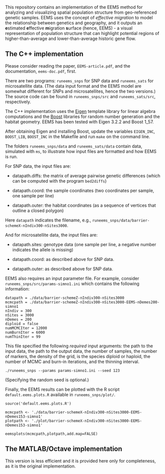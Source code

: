 
This repository contains an implementation of the EEMS method for analyzing and visualizing spatial population structure from geo-referenced genetic samples. EEMS uses the concept of *effective migration* to model the relationship between genetics and geography, and it outputs an **e**stimated **e**ffective **m**igration **s**urface (hence, EEMS) - a visual representation of population structure that can highlight potential regions of higher-than-average and lower-than-average historic gene flow.

## The C++ implementation

Please consider reading the paper, `EEMS-article.pdf`, and the documentation, `eems-doc.pdf`, first.

There are two programs: `runeems_snps` for SNP data and `runeems_sats` for microsatellite data. (The data input format and the EEMS model are somewhat different for SNPs and microsatellites, hence the two versions.) The source code can be found in `runeems_snps/src` and `runeems_sats/src`, respectively.

The C++ implementation uses the [Eigen](http://eigen.tuxfamily.org) template library for linear algebra computations and the [Boost](http://www.boost.org) libraries for random number generation and the habitat geometry. EEMS has been tested with Eigen 3.2.2 and Boost 1_57.

After obtaining Eigen and installing Boost, update the variables `EIGEN_INC`, `BOOST_LIB`, `BOOST_INC` in the Makefile and run `make` on the command line.

The folders `runeems_snps/data` and `runeems_sats/data` contain data, simulated with `ms`, to illustrate how input files are formatted and how EEMS is run.

For SNP data, the input files are:

* datapath.diffs: the matrix of average pairwise genetic differences (which can be computed with the program `bed2diffs`)

* datapath.coord: the sample coordinates (two coordinates per sample, one sample per line)

* datapath.outer: the habitat coordinates (as a sequence of vertices that outline a closed polygon)

Here `datapath` indicates the filename, e.g., `runeems_snps/data/barrier-schemeX-nIndiv300-nSites3000`.

And for microsatellite data, the input files are:

* datapath.sites: genotype data (one sample per line, a negative number indicates the allele is missing)

* datapath.coord: as described above for SNP data.

* datapath.outer: as described above for SNP data.

EEMS also requires an input parameter file. For example, consider `runeems_snps/src/params-simno1.ini` which contains the following information:

```
datapath = ./data/barrier-schemeZ-nIndiv300-nSites3000
mcmcpath = ./data/barrier-schemeZ-nIndiv300-nSites3000-EEMS-nDemes200-simno1
nIndiv = 300
nSites = 3000
nDemes = 200
diploid = false
numMCMCIter = 12000
numBurnIter = 6000
numThinIter = 99
```

This file specified the following *required* input arguments: the path to the input data, the path to the output data, the number of samples, the number of markers, the density of the grid, is the species diploid or haploid, the number of MCMC and burn-in iterations, and the thinning interval.

```
./runeems_snps --params params-simno1.ini --seed 123
```

(Specifying the random seed is optional.)

Finally, the EEMS results can be plotted with the R script `default.eems.plots.R` available in `runeems_snps/plot/`.

```
source('default.eems.plots.R')mcmcpath <- './data/barrier-schemeX-nIndiv300-nSites3000-EEMS-nDemes153-simno1'plotpath <- './plot/barrier-schemeX-nIndiv300-nSites3000-EEMS-nDemes153-simno1'eemsplots(mcmcpath,plotpath,add.map=FALSE)
```

## The MATLAB/Octave implementation

This version is less efficient and it is provided here only for completeness, as it is the original implementation.
